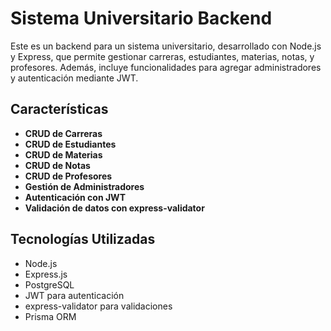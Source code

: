 # Sistema Universitario Backend

Este es un backend para un sistema universitario, desarrollado con Node.js y Express, que permite gestionar carreras, estudiantes, materias, notas, y profesores. Además, incluye funcionalidades para agregar administradores y autenticación mediante JWT.

## Características

- **CRUD de Carreras**
- **CRUD de Estudiantes**
- **CRUD de Materias**
- **CRUD de Notas**
- **CRUD de Profesores**
- **Gestión de Administradores**
- **Autenticación con JWT**
- **Validación de datos con express-validator**

## Tecnologías Utilizadas

- Node.js
- Express.js
- PostgreSQL
- JWT para autenticación
- express-validator para validaciones
- Prisma ORM
